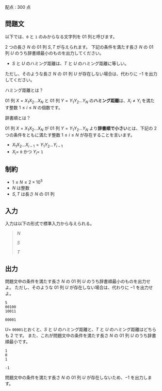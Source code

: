配点 : $300$ 点

## 問題文

以下では、`0` と `1` のみからなる文字列を $01$ 列と呼びます。

$2$ つの長さ $N$ の $01$ 列 $S, T$ が与えられます。
下記の条件を満たす長さ $N$ の $01$ 列 $U$ のうち辞書順最小のものを出力してください。

- $S$ と $U$ のハミング距離は、$T$ と $U$ のハミング距離に等しい。

ただし、そのような長さ $N$ の $01$ 列 $U$ が存在しない場合は、代わりに $-1$ を出力してください。

 ハミング距離とは？

$01$ 列 $X = X_1X_2\ldots X_N$ と $01$ 列 $Y = Y_1Y_2\ldots Y_N$  の**ハミング距離**は、$X_i \neq Y_i$ を満たす整数 $1 \leq i \leq N$ の個数です。

 辞書順とは？

$01$ 列 $X = X_1X_2\ldots X_N$ が $01$ 列 $Y = Y_1Y_2\ldots Y_N$ より**辞書順で小さい**とは、下記の $2$ つの条件をともに満たす整数 $1 \leq i \leq N$ が存在することを言います。

- $X_1X_2\ldots X_{i-1} = Y_1Y_2\ldots Y_{i-1}$
- $X_i =$ `0` かつ $Y_i =$ `1`

## 制約

- $1 \leq N \leq 2 \times 10^5$
- $N$ は整数
- $S, T$ は長さ $N$ の $01$ 列

## 入力

入力は以下の形式で標準入力から与えられる。

> $N$
> 
> $S$
> 
> $T$

## 出力

問題文中の条件を満たす長さ $N$ の $01$ 列 $U$ のうち辞書順最小のものを出力せよ。
ただし、そのような $01$ 列 $U$ が存在しない場合は、代わりに $-1$ を出力せよ。

```input1
5
00100
10011
```

```output1
00001
```

$U =$ `00001`とおくと、$S$ と $U$ のハミング距離と、$T$ と $U$ のハミング距離はどちらも $2$ です。
また、これが問題文中の条件を満たす長さ $N$ の $01$ 列 $U$ のうち辞書順最小です。

```input2
1
0
1
```

```output2
-1
```

問題文中の条件を満たす長さ $N$ の $01$ 列 $U$ が存在しないため、$-1$ を出力します。